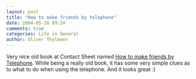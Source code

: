 ```yaml
---
layout: post
title: "How to make friends by telephone"
date: 2004-05-28 09:24
comments: true
categories: Life in General
author: Oliver Thylmann
---
```



Very nice old book at Contact Sheet named [How to make friends by Telephone](http://contactsheet.org/junk/telephone1.html). While being a really old book, it has some very simple clues as to what to do when using the telephone. And it looks great :)


